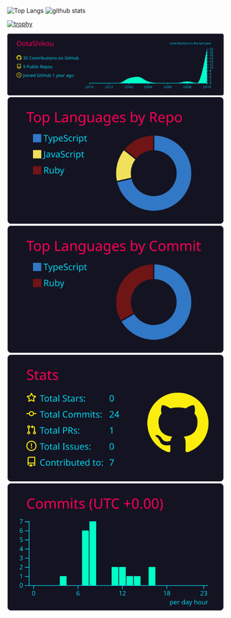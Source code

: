 <p> 
  <img alt="Top Langs" height="150px" src="https://github-readme-stats.vercel.app/api/top-langs/?username=OotaShikou&layout=compact&count_private=true&show_icons=true&theme=onedark" />
  <img alt="github stats" height="150px" src="https://github-readme-stats.vercel.app/api?username=OotaShikou&count_private=true&show_icons=true&show_icons=true&theme=onedark" />
</p>

[![trophy](https://github-profile-trophy.vercel.app/?username=OotaShikou&theme=onedark&column=8)](https://github.com/ryo-ma/github-profile-trophy)

[![](https://raw.githubusercontent.com/OotaShikou/Ootashikou/main/profile-summary-card-output/2077/0-profile-details.svg)](https://github.com/vn7n24fzkq/github-profile-summary-cards)
[![](https://raw.githubusercontent.com/OotaShikou/Ootashikou/main/profile-summary-card-output/2077/1-repos-per-language.svg)](https://github.com/vn7n24fzkq/github-profile-summary-cards) [![](https://raw.githubusercontent.com/OotaShikou/Ootashikou/main/profile-summary-card-output/2077/2-most-commit-language.svg)](https://github.com/vn7n24fzkq/github-profile-summary-cards)
[![](https://raw.githubusercontent.com/OotaShikou/Ootashikou/main/profile-summary-card-output/2077/3-stats.svg)](https://github.com/vn7n24fzkq/github-profile-summary-cards) [![](https://raw.githubusercontent.com/OotaShikou/Ootashikou/main/profile-summary-card-output/2077/4-productive-time.svg)](https://github.com/vn7n24fzkq/github-profile-summary-cards)
